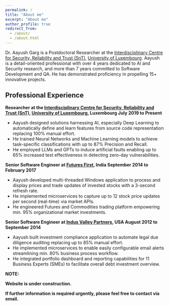```yaml
---
permalink: /
title: "About me"
excerpt: "About me"
author_profile: true
redirect_from: 
  - /about/
  - /about.html
---
```


Dr. Aayush Garg is a Postdoctoral Researcher at the [Interdisciplinary Centre for Security, Reliability and Trust (SnT)](https://www.uni.lu/snt), [University of Luxembourg](https://www.uni.lu/). Aayush is a detail-oriented professional with over 4 years dedicated to AI and Security research, and more than 7 years committed to Software Development and QA. He has demonstrated proficiency in propelling 15+ innovative projects.


Professional Experience
-----------------------
**Researcher at the [Interdisciplinary Centre for Security, Reliability and Trust (SnT)](https://www.uni.lu/snt), [University of Luxembourg](https://www.uni.lu/), Luxembourg
July 2019 to Present**
- Aayush designed solutions harnessing AI, especially Deep Learning to automatically define and learn features from source code representation replacing 100% manual effort.
- He trained Neural Networks and Machine Learning models to achieve task-specific classifications with up to 87% Precision and Recall.
- He employed LLMs and GPTs to induce artificial faults enabling up to 65% increased test effectiveness in detecting zero-day vulnerabilities.

**Senior Software Engineer at [Futures First](https://futuresfirst.com), India
September 2014 to February 2017**
- Aayush developed multi-threaded Windows application to process and display prices and trade updates of invested stocks with a 3-second refresh rate.
- He implemented microservices to capture up to 12 stock price updates per second (real-time) via market APIs.
- He engineered Futures and Commodities trading platform empowering min.  95% organizational market investments.

**Senior Software Engineer at [Indus Valley Partners](https://www.ivp.in/), USA
August 2012 to September 2014**
- Aayush built investment compliance application to automate legal due diligence auditing replacing up to 85% manual effort.
- He implemented microservices to enable easily configurable email alerts streamlining min. 80% business process workflow.
- He integrated portfolio dashboard and reporting capabilities for 11 Business Experts (SMEs) to facilitate overall debt investment overview.

**NOTE:**

**Website is under construction.**

**If further information is required urgently, please feel free to contact via email.**
